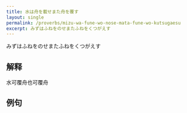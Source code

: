 ```yaml
---
title: 水は舟を載せまた舟を覆す
layout: single
permalink: /proverbs/mizu-wa-fune-wo-nose-mata-fune-wo-kutsugaesu
excerpt: みずはふねをのせまたふねをくつがえす
---
```


みずはふねをのせまたふねをくつがえす

## 解释

水可覆舟也可覆舟

## 例句

